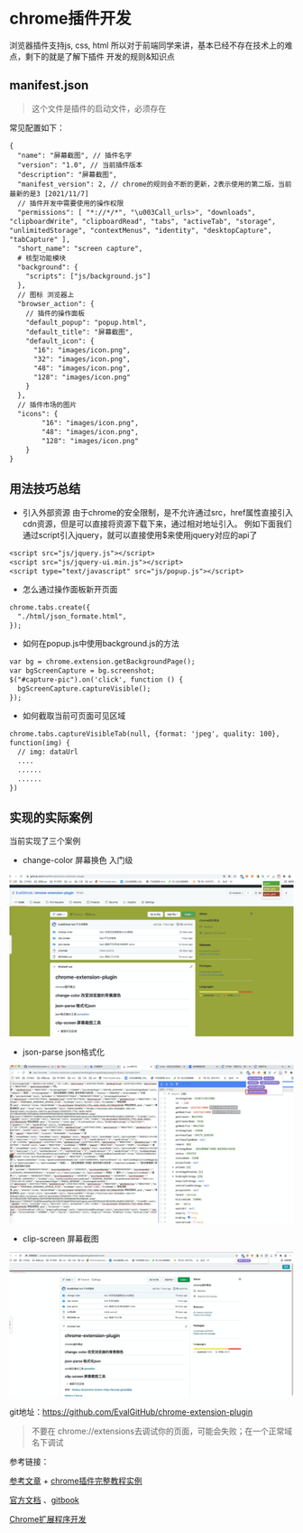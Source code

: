 # chrome插件开发

浏览器插件支持js, css, html 所以对于前端同学来讲，基本已经不存在技术上的难点，剩下的就是了解下插件
开发的规则&知识点

## manifest.json
> 这个文件是插件的启动文件，必须存在

常见配置如下：
```
{
  "name": "屏幕截图", // 插件名字
  "version": "1.0", // 当前插件版本
  "description": "屏幕截图", 
  "manifest_version": 2, // chrome的规则会不断的更新，2表示使用的第二版，当前最新的是3 [2021/11/7]
  // 插件开发中需要使用的操作权限
  "permissions": [ "*://*/*", "\u003Call_urls>", "downloads", "clipboardWrite", "clipboardRead", "tabs", "activeTab", "storage", "unlimitedStorage", "contextMenus", "identity", "desktopCapture", "tabCapture" ],
  "short_name": "screen capture",
  # 核型功能模块
  "background": {
    "scripts": ["js/background.js"]
  },
  // 图标 浏览器上
  "browser_action": {
    // 插件的操作面板
    "default_popup": "popup.html",
    "default_title": "屏幕截图",
    "default_icon": {
      "16": "images/icon.png",
      "32": "images/icon.png",
      "48": "images/icon.png",
      "128": "images/icon.png"
    }
  },
  // 插件市场的图片
  "icons": {
		"16": "images/icon.png",
		"48": "images/icon.png",
		"128": "images/icon.png"
	}
}
```
## 用法技巧总结

- 引入外部资源
由于chrome的安全限制，是不允许通过src，href属性直接引入cdn资源，但是可以直接将资源下载下来，通过相对地址引入。
例如下面我们通过script引入jquery，就可以直接使用$来使用jquery对应的api了
```
<script src="js/jquery.js"></script>
<script src="js/jquery-ui.min.js"></script>
<script type="text/javascript" src="js/popup.js"></script>
```

- 怎么通过操作面板新开页面

```
chrome.tabs.create({
  "./html/json_formate.html",
});
```
- 如何在popup.js中使用background.js的方法

```
var bg = chrome.extension.getBackgroundPage();
var bgScreenCapture = bg.screenshot;
$("#capture-pic").on('click', function () {
  bgScreenCapture.captureVisible();
});
```
- 如何截取当前可页面可见区域

```
chrome.tabs.captureVisibleTab(null, {format: 'jpeg', quality: 100}, function(img) {
  // img: dataUrl
  ....
  ......
  ......
})
```

## 实现的实际案例

当前实现了三个案例

- change-color 屏幕换色 入门级

![avatar](../assets/change-color.png)

- json-parse json格式化

![avatar](../assets/json-format.png)

- clip-screen 屏幕截图

![avatar](../assets/clip-screen.png)

git地址：https://github.com/EvalGitHub/chrome-extension-plugin

> 不要在 chrome://extensions去调试你的页面，可能会失败；在一个正常域名下调试

参考链接：

[参考文章](https://www.cnblogs.com/liuxianan/p/chrome-plugin-develop.html) + [chrome插件完整教程实例](https://github.com/sxei/chrome-plugin-demo)

[官方文档](https://developer.chrome.com/docs/extensions/mv3/getstarted/) 、[gitbook](https://wizardforcel.gitbooks.io/chrome-doc/content/1.html)

[Chrome扩展程序开发](https://github.com/ecmadao/Coding-Guide/blob/master/Notes/%E5%89%8D%E7%AB%AF%E5%B7%A5%E7%A8%8B/Chrome%E6%89%A9%E5%B1%95%E7%A8%8B%E5%BA%8F%E5%BC%80%E5%8F%91.md)





